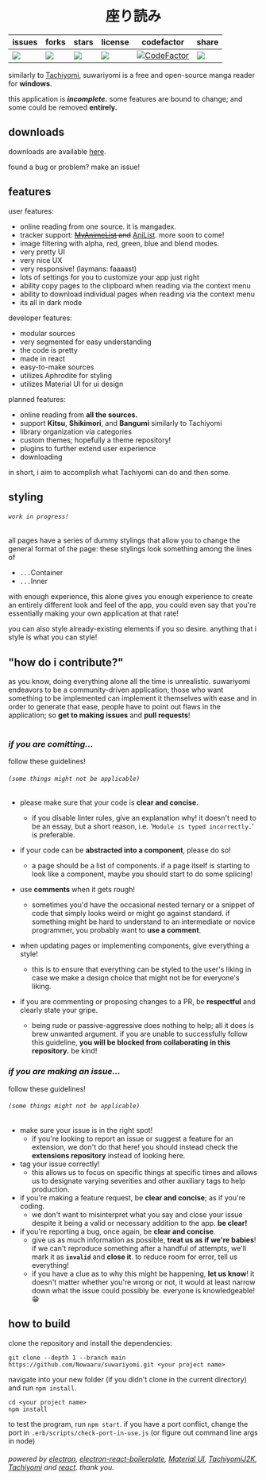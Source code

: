 <center><h1><b>座り読み</b></h1></center>

| issues                                                                | forks                                                                | stars                                                                | license                                                                | codefactor                                                                                                                                                                                          | share                                                                                                |
| --------------------------------------------------------------------- | -------------------------------------------------------------------- | -------------------------------------------------------------------- | ---------------------------------------------------------------------- | --------------------------------------------------------------------------------------------------------------------------------------------------------------------------------------------------- | ---------------------------------------------------------------------------------------------------- |
| <img src="https://img.shields.io/github/issues/Nowaaru/suwariyomi" /> | <img src="https://img.shields.io/github/forks/Nowaaru/suwariyomi" /> | <img src="https://img.shields.io/github/stars/Nowaaru/suwariyomi" /> | <img src="https://img.shields.io/github/license/Nowaaru/suwariyomi" /> | <a href="https://www.codefactor.io/repository/github/nowaaru/suwariyomi/overview/main"><img src="https://www.codefactor.io/repository/github/nowaaru/suwariyomi/badge/main" alt="CodeFactor" /></a> | <a href="https://twitter.com/intent/tweet?text=Hey!%20There's%20a%20pretty%20cool%20manga%20reader%20on%20GitHub!%20Check%20it%20out%3A%20https%3A//github.com/Nowaaru/suwariyomi/releases"><img src="https://img.shields.io/twitter/url?url=https%3A%2F%2Fgithub.com%2FNowaaru%2Fsuwariyomi" /></a> |

similarly to [Tachiyomi](https://github.com/tachiyomiorg/tachiyomi), suwariyomi is a free and open-source manga reader for <b>windows</b>.
<br />

this application is **_incomplete._** some features are bound to change; and some could be removed **entirely.**

<h2><b>downloads</b></h2>

downloads are available [here](https://github.com/Nowaaru/suwariyomi/releases).

found a bug or problem? make an issue!

<h2><b>features</b></h2>

user features:

- online reading from one source. it is mangadex.
- tracker support: ~~[MyAnimeList](https://www.myanimelist.com) and~~ [AniList](https://anilist.co). more soon to come!
- image filtering with alpha, red, green, blue and blend modes.
- very pretty UI 
- very nice UX
- very responsive! (laymans: faaaast)
- lots of settings for you to customize your app just right
- ability copy pages to the clipboard when reading via the context menu
- ability to download individual pages when reading via the context menu
- its all in dark mode

developer features:

- modular sources
- very segmented for easy understanding
- the code is pretty
- made in react
- easy-to-make sources
- utilizes Aphrodite for styling
- utilizes Material UI for ui design

planned features:

- online reading from **all the sources.**
- support **Kitsu**, **Shikimori**, and **Bangumi** similarly to Tachiyomi
- library organization via categories
- custom themes; hopefully a theme repository!
- plugins to further extend user experience
- downloading

in short, i aim to accomplish what Tachiyomi can do and then some.

<h2><b>styling</b></h2>
<h6><code>work in progress!</code></h6>
all pages have a series of dummy stylings that allow you to change the general format of the page:
these stylings look something among the lines of

- `...`Container
- `...`Inner

with enough experience, this alone gives you enough experience
to create an entirely different look and feel of the app,
you could even say that you're essentially making your own
application at that rate!

you can also style already-existing elements if you so
desire. anything that i style is what you can style!

<h2><b>"how do i contribute?"</b></h2>
as you know, doing everything alone all the time is unrealistic.
suwariyomi endeavors to be a community-driven application; those who
want something to be implemented can implement it themselves with ease and in order to generate that ease, people have to point out flaws in
the application; so <b>get to making issues</b> and <b>pull requests</b>!
<br/><br/>

<h3><b><i>if you are comitting...</i></b></h3>
follow these guidelines!
<h6><code>(some things might not be applicable)</code></h6>

- please make sure that your code is **clear and concise.**
  - if you disable linter rules, give an explanation why!
    it doesn't need to be an essay, but a short reason, i.e. '`Module is typed incorrectly.`' is preferable.
- if your code can be **abstracted into a component**, please do so!
  - a page should be a list of components. if a page itself
    is starting to look like a component, maybe you should start to do some splicing!
- use **comments** when it gets rough!
  - sometimes you'd have the occasional nested ternary or a snippet of code that simply looks weird or might go against standard. if something might be hard to understand to an intermediate or novice programmer, you probably want to **use a comment**.
- when updating pages or implementing components, give everything a style!
  - this is to ensure that everything can be styled to the user's liking in case we make a design choice that might not be for everyone's liking.
- if you are commenting or proposing changes to a PR, be **respectful** and clearly state your gripe.

  - being rude or passive-aggressive does nothing to help; all it does is brew unwanted argument. if you are unable to successfully follow this guideline, **you will be blocked from collaborating in this repository.** be kind!
    <br/>

<h3><b><i>if you are making an issue...</i></b></h3>
follow these guidelines!
<h6><code>(some things might not be applicable)</code></h6>

- make sure your issue is in the right spot!
  - if you're looking to report an issue or suggest a feature for an extension, we don't do that here! you should instead check the **extensions repository** instead of looking here.
- tag your issue correctly!
  - this allows us to focus on specific things at specific times and allows us to designate varying severities and other auxiliary tags to help production.
- if you're making a feature request, be **clear and concise**; as if you're coding.
  - we don't want to misinterpret what you say and close your issue despite it being a valid or necessary addition to the app. **be clear!**
- if you're reporting a bug, once again, be **clear and concise**.
  - give us as much information as possible, **treat us as if we're babies**! if we can't reproduce something after a handful of attempts, we'll mark it as **`invalid`** and **close it**. to reduce room for error, tell us everything!
  - if you have a clue as to why this might be happening, **let us know**! it doesn't matter whether you're wrong or not, it would at least narrow down what the issue could possibly be. everyone is knowledgeable! 😁

<h2><b>how to build</b></h2>
clone the repository and install the dependencies:

```
git clone --depth 1 --branch main https://github.com/Nowaaru/suwariyomi.git <your project name>
```

navigate into your new folder (if you didn't clone in the current directory) and run `npm install`.

```
cd <your project name>
npm install
```

to test the program, run `npm start`.
if you have a port conflict, change the port in `.erb/scripts/check-port-in-use.js` (or figure out command line args in node)

###### powered by [electron](https://github.com/electron/electron), [electron-react-boilerplate](https://github.com/electron-react-boilerplate), [Material UI](https://mui.com/), [TachiyomiJ2K](https://github.com/Jays2Kings/tachiyomiJ2K), [Tachiyomi](https://github.com/tachiyomiorg/tachiyomi) and [react](https://github.com/facebook/react). thank you.
